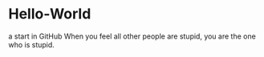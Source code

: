# Hello-World
a start in GitHub
When you feel all other people are stupid, you are the one who is stupid.
